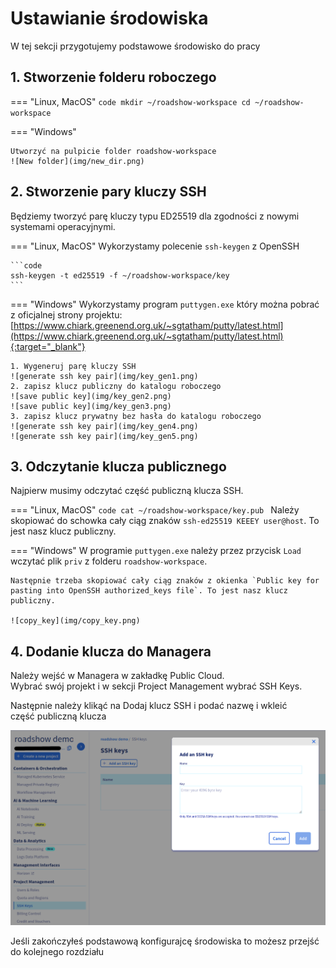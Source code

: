 # Ustawianie środowiska

W tej sekcji przygotujemy podstawowe środowisko do pracy

## 1. Stworzenie folderu roboczego

=== "Linux, MacOS"
    ```code
    mkdir ~/roadshow-workspace
    cd ~/roadshow-workspace
    ```

=== "Windows"

    Utworzyć na pulpicie folder roadshow-workspace
    ![New folder](img/new_dir.png)


## 2. Stworzenie pary kluczy SSH

Będziemy tworzyć parę kluczy typu ED25519 dla zgodności z nowymi systemami operacyjnymi.

=== "Linux, MacOS"
    Wykorzystamy polecenie `ssh-keygen` z OpenSSH

    ```code
    ssh-keygen -t ed25519 -f ~/roadshow-workspace/key
    ```

=== "Windows"
    Wykorzystamy program `puttygen.exe` który można pobrać z oficjalnej strony projektu: [https://www.chiark.greenend.org.uk/~sgtatham/putty/latest.html](https://www.chiark.greenend.org.uk/~sgtatham/putty/latest.html){:target="_blank"}

    1. Wygeneruj parę kluczy SSH
    ![generate ssh key pair](img/key_gen1.png)
    2. zapisz klucz publiczny do katalogu roboczego
    ![save public key](img/key_gen2.png)
    ![save public key](img/key_gen3.png)
    3. zapisz klucz prywatny bez hasła do katalogu roboczego
    ![generate ssh key pair](img/key_gen4.png)
    ![generate ssh key pair](img/key_gen5.png)

## 3. Odczytanie klucza publicznego

Najpierw musimy odczytać część publiczną klucza SSH.

=== "Linux, MacOS"
    ```code
    cat ~/roadshow-workspace/key.pub
    ```
    Należy skopiować do schowka cały ciąg znaków `ssh-ed25519 KEEEY user@host`. To jest nasz klucz publiczny.

=== "Windows"
    W programie `puttygen.exe` należy przez przycisk `Load` wczytać plik `priv` z folderu `roadshow-workspace`.

    Następnie trzeba skopiować cały ciąg znaków z okienka `Public key for pasting into OpenSSH authorized_keys file`. To jest nasz klucz publiczny.

    ![copy_key](img/copy_key.png)

## 4. Dodanie klucza do Managera

Należy wejść w Managera w zakładkę Public Cloud.  
Wybrać swój projekt i w sekcji Project Management wybrać SSH Keys.

Następnie należy klikąć na Dodaj klucz SSH i podać nazwę i wkleić część publiczną klucza

![add_key](img/add_ssh_key.png)

Jeśli zakończyłeś podstawową konfigurajcę środowiska to możesz przejść do kolejnego rozdziału